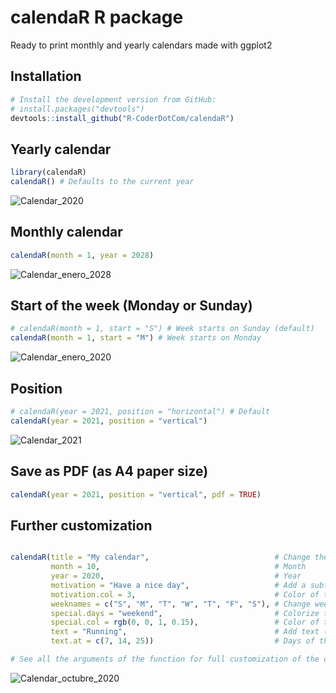 # calendaR R package
Ready to print monthly and yearly calendars made with ggplot2


## Installation

``` r
# Install the development version from GitHub:
# install.packages("devtools")
devtools::install_github("R-CoderDotCom/calendaR")
```


## Yearly calendar

``` r
library(calendaR)
calendaR() # Defaults to the current year
```
![Calendar_2020](https://user-images.githubusercontent.com/67192157/90624811-d93d7f00-e218-11ea-97fb-bb42020f792c.png)

## Monthly calendar

``` r
calendaR(month = 1, year = 2028)
```
![Calendar_enero_2028](https://user-images.githubusercontent.com/67192157/90624619-82d04080-e218-11ea-8570-a2c3b0ccab6d.png)

## Start of the week (Monday or Sunday)

``` r
# calendaR(month = 1, start = "S") # Week starts on Sunday (default)
calendaR(month = 1, start = "M") # Week starts on Monday
```

![Calendar_enero_2020](https://user-images.githubusercontent.com/67192157/90624910-02f6a600-e219-11ea-8b8e-4b9a00aa7f06.png)


## Position

``` r
# calendaR(year = 2021, position = "horizontal") # Default
calendaR(year = 2021, position = "vertical")
```

![Calendar_2021](https://user-images.githubusercontent.com/67192157/90625001-291c4600-e219-11ea-9478-7c65accc259a.png)


## Save as PDF (as A4 paper size)

``` r
calendaR(year = 2021, position = "vertical", pdf = TRUE)
```

## Further customization

``` r

calendaR(title = "My calendar",                            # Change the title
         month = 10,                                       # Month
         year = 2020,                                      # Year
         motivation = "Have a nice day",                   # Add a subtitle (or motivational phrase)
         motivation.col = 3,                               # Color of the subtitle
         weeknames = c("S", "M", "T", "W", "T", "F", "S"), # Change week day names
         special.days = "weekend",                         # Colorize the weekends (you can also set a vector of days)
         special.col = rgb(0, 0, 1, 0.15),                 # Color of the special days
         text = "Running",                                 # Add text (only for monthly calendars)
         text.at = c(7, 14, 25))                           # Days of the month where to put the texts       

# See all the arguments of the function for full customization of the colors, text size and style.
```

![Calendar_octubre_2020](https://user-images.githubusercontent.com/67192157/90625501-f6bf1880-e219-11ea-8c57-e10512d790b6.png)
